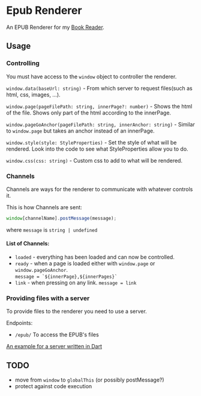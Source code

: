 # Epub Renderer

An EPUB Renderer for my [Book Reader](https://github.com/FlafyDev/epub-reader).

## Usage

### Controlling

You must have access to the `window` object to controller the renderer.

`window.data(baseUrl: string)` - From which server to request files(such as html, css, images, ...).

`window.page(pageFilePath: string, innerPage?: number)` - Shows the html of the file. Shows only part of the html according to the innerPage.

`window.pageGoAnchor(pageFilePath: string, innerAnchor: string)` - Similar to `window.page` but takes an anchor instead of an innerPage.

`window.style(style: StyleProperties)` - Set the style of what will be rendered. Look into the code to see what StyleProperties allow you to do.

`window.css(css: string)` - Custom css to add to what will be rendered.

### Channels

Channels are ways for the renderer to communicate with whatever controls it.

This is how Channels are sent:

```js
window[channelName].postMessage(message);
```

where `message` is `string | undefined`

#### List of Channels:

- `loaded` - everything has been loaded and can now be controlled.
- `ready` - when a page is loaded either with `window.page` or `window.pageGoAnchor`.  
  `` message = `${innerPage},${innerPages}`  ``
- `link` - when pressing on any link.
  `message = link`

### Providing files with a server

To provide files to the renderer you need to use a server.

Endpoints:

- `/epub/` To access the EPUB's files

[An example for a server written in Dart](https://github.com/FlafyDev/epub_renderer_server)

## TODO

- move from `window` to `globalThis` (or possibly postMessage?)
- protect against code execution
